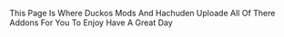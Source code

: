 This Page Is Where Duckos Mods And Hachuden Uploade All Of There Addons For You To Enjoy Have A Great Day
